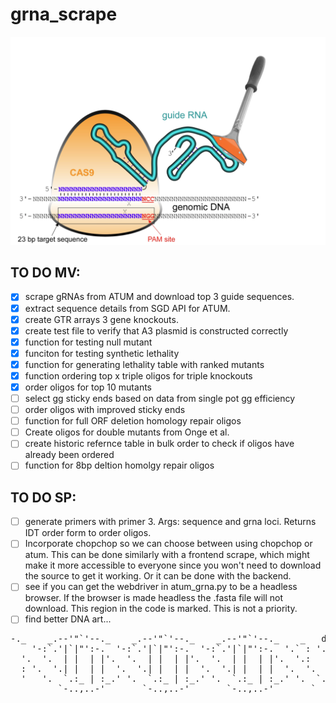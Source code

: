 # grna_scrape
![gRNA_scrape](/gRNA_scrape.png)

## TO DO MV:
- [x] scrape gRNAs from ATUM and download top 3 guide sequences.
- [x] extract sequence details from SGD API for ATUM.
- [x] create GTR arrays 3 gene knockouts.
- [x] create test file to verify that A3 plasmid is constructed correctly
- [x] function for testing null mutant 
- [x] funciton for testing synthetic lethality 
- [x] function for generating lethality table with ranked mutants
- [x] function ordering top x triple oligos for triple knockouts
- [x] order oligos for top 10 mutants
- [ ] select gg sticky ends based on data from single pot gg efficiency
- [ ] order oligos with improved sticky ends 
- [ ] function for full ORF deletion homology repair oligos
- [ ] Create oligos for double mutants from Onge et al.
- [ ] create historic refernce table in bulk order to check if oligos have already been ordered
- [ ] function for 8bp deltion homolgy repair oligos

## TO DO SP:
- [ ] generate primers with primer 3. Args: sequence and grna loci. Returns IDT order form to order oligos.
- [ ] Incorporate chopchop so we can choose between using chopchop or atum. This can be done similarly with a frontend scrape, which might make it more accessible to everyone since you won't need to download the source to get it working. Or it can be done with the backend.
- [ ] see if you can get the webdriver in atum_grna.py to be a headless browser. If the browser is made headless the .fasta file will not download. This region in the code is marked. This is not a priority.
- [ ] find better DNA art...
 
<pre>-._    _.--'"`'--._    _.--'"`'--._    _.--'"`'--._    _   dariusz szenfeld
    '-:`.'|`|"':-.  '-:`.'|`|"':-.  '-:`.'|`|"':-.  '.` : '.   
  '.  '.  | |  | |'.  '.  | |  | |'.  '.  | |  | |'.  '.:   '.  '.
  : '.  '.| |  | |  '.  '.| |  | |  '.  '.| |  | |  '.  '.  : '.  `.
  '   '.  `.:_ | :_.' '.  `.:_ | :_.' '.  `.:_ | :_.' '.  `.'   `.
         `-..,..-'       `-..,..-'       `-..,..-'       `         `</pre>
